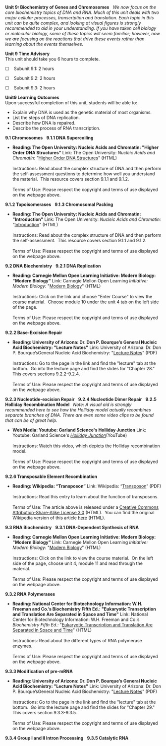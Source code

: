**Unit 9: Biochemistry of Genes and Chromosomes** <span id="9"></span> 
*We now focus on the core biochemistry topics of DNA and RNA. Much of
this unit deals with two major cellular processes, transcription and
translation. Each topic in this unit can be quite complex, and looking
at visual figures is strongly recommended to aid in your understanding.
If you have taken cell biology or molecular biology, some of these
topics will seem familiar; however, now we are focusing on the reactions
that drive these events rather than learning about the events
themselves.*

**Unit 9 Time Advisory**  
This unit should take you 6 hours to complete.

☐    Subunit 9.1: 2 hours

☐    Subunit 9.2: 2 hours

☐    Subunit 9.3: 2 hours

**Unit9 Learning Outcomes**  
Upon successful completion of this unit, students will be able to:

-   Explain why DNA is used as the genetic material of most organisms.
-   List the steps of DNA replication.
-   Describe how DNA is repaired.
-   Describe the process of RNA transcription.

**9.1 Chromosomes** <span id="9.1"></span> 
**9.1.1 DNA Supercoiling** <span id="9.1.1"></span> 
-   **Reading: The Open University: Nucleic Acids and Chromatin: "Higher
    Order DNA Structures"**
    Link: The Open University: *Nucleic Acids and Chromatin: "*[Higher
    Order DNA
    Structures](http://openlearn.open.ac.uk/mod/oucontent/view.php?id=399315&section=1.3.2)"
    (HTML)  
        
     Instructions: Read about the complex structure of DNA and then
    perform the self-assessment questions to determine how well you
    understand the material.  This resource covers section 9.1.1 and
    9.1.2.  
        
     Terms of Use: Please respect the copyright and terms of use
    displayed on the webpage above.

**9.1.2 Topoisomerases** <span id="9.1.2"></span> 
**9.1.3 Chromosomal Packing** <span id="9.1.3"></span> 
-   **Reading: The Open University: Nucleic Acids and Chromatin:
    "Introduction"**
    Link: The Open University: *Nucleic Acids and Chromatin:
    "*[Introduction](http://openlearn.open.ac.uk/mod/oucontent/view.php?id=399315&section=1.7.1)"
    (HTML)  
        
     Instructions: Read about the complex structure of DNA and then
    perform the self-assessment.  This resource covers section 9.1.1 and
    9.1.2.  
        
     Terms of Use: Please respect the copyright and terms of use
    displayed on the webpage above.

**9.2 DNA Biochemistry** <span id="9.2"></span> 
**9.2.1 DNA Replication** <span id="9.2.1"></span> 
-   **Reading: Carnegie Mellon Open Learning Initiative: Modern Biology:
    "Modern Biology"**
    Link: Carnegie Mellon Open Learning *Initiative:* *Modern Biology:*
    "[Modern
    Biology](https://oli.web.cmu.edu/jcourse/workbook/activity/page?context=161a000880020ca601eda169883b76e4&view=frameset)"
    (HTML)  
        
     Instructions: Click on the link and choose "Enter Course" to view
    the course material.  Choose module 10 under the unit 4 tab on the
    left side of the page.  
        
     Terms of Use: Please respect the copyright and terms of use
    displayed on the webpage above.

**9.2.2 Base-Excision Repair** <span id="9.2.2"></span> 
-   **Reading: University of Arizona: Dr. Don P. Bourque’s General
    Nucleic Acid Biochemistry: "Lecture Notes"**
    Link: University of Arizona: Dr. Don P. Bourque’sGeneral Nucleic
    Acid Biochemistry: "[Lecture
    Notes](http://www.biochem.arizona.edu/classes/bioc461/index.html)"
    (PDF)  
        
     Instructions: Go to the page in the link and find the "lecture" tab
    at the bottom.  Go into the lecture page and find the slides for
    "Chapter 28." This covers sections 9.2.2-9.2.4.  
        
     Terms of Use: Please respect the copyright and terms of use
    displayed on the webpage above.

**9.2.3 Nucleotide-excision Repair** <span id="9.2.3"></span> 
**9.2.4 Nucleotide Dimer Repair** <span id="9.2.4"></span> 
**9.2.5 Holliday Recombination Model** <span id="9.2.5"></span> 
*Note: A visual aid is strongly recommended here to see how the Holliday
model actually recombines separate branches of DNA. There are even some
video clips to be found that can be of great help.*

-   **Web Media: Youtube: Garland Science's Holliday Junction**
    Link: Youtube: Garland Science's *[Holliday
    Junction](http://www.youtube.com/watch?v=SROcb5h1--w)*(YouTube)  
        
     Instructions: Watch this video, which depicts the Holliday
    recombination model.  
        
     Terms of Use: Please respect the copyright and terms of use
    displayed on the webpage above.

**9.2.6 Transposable Element Recombination** <span id="9.2.6"></span> 
-   **Reading: Wikipedia: “Transposon”**
    Link: Wikipedia:
    “[Transposon](https://resources.saylor.org/archived/wp-content/uploads/2012/02/BIO401_Wikipedia_Transposable-elements_2.7.2012.pdf)”
    (PDF)  
        
     Instructions: Read this entry to learn about the function of
    transposons.  
        
     Terms of Use: The article above is released under a [Creative
    Commons Attribution-Share-Alike License
    3.0](http://creativecommons.org/licenses/by-sa/3.0/) (HTML).  You
    can find the original Wikipedia version of this article
    [here](http://en.wikipedia.org/wiki/Transposon) (HTML).

**9.3 RNA Biochemistry** <span id="9.3"></span> 
**9.3.1 DNA-Dependent Synthesis of RNA** <span id="9.3.1"></span> 
-   **Reading: Carnegie Mellon Open Learning Initiative: Modern Biology:
    "Modern Biology"**
    Link: Carnegie Mellon Open Learning *Initiative:* *Modern Biology:*
    "[Modern
    Biology](https://oli.web.cmu.edu/jcourse/workbook/activity/page?context=161a000880020ca601eda169883b76e4&view=frameset)"
    (HTML)  
        
     Instructions: Click on the link to view the course material.  On
    the left side of the page, choose unit 4, module 11 and read through
    the material.  
        
     Terms of Use: Please respect the copyright and terms of use
    displayed on the webpage above.

**9.3.2 RNA Polymerases** <span id="9.3.2"></span> 
-   **Reading: National Center for Biotechnology Information: W.H.
    Freeman and Co.’s Biochemistry Fifth Ed.: "Eukaryotic Transcription
    and Translation Are Separated in Space and Time"**
    Link: National Center for Biotechnology Information: W.H. Freeman
    and Co.’s *Biochemistry Fifth Ed.:* "[Eukaryotic Transcription and
    Translation Are Separated in Space and
    Time](http://www.ncbi.nlm.nih.gov/bookshelf/br.fcgi?book=stryer&part=A3979#A3981)"
    (HTML)  
        
     Instructions: Read about the different types of RNA polymerase
    enzymes.  
        
     Terms of Use: Please respect the copyright and terms of use
    displayed on the webpage above.

**9.3.3 Modification of pre-mRNA** <span id="9.3.3"></span> 
-   **Reading: University of Arizona: Dr. Don P. Bourque’s General
    Nucleic Acid Biochemistry: "Lecture Notes"**
    Link: University of Arizona: Dr. Don P. Bourque’sGeneral Nucleic
    Acid Biochemistry: "[Lecture
    Notes](http://www.biochem.arizona.edu/classes/bioc461/index.html)"
    (PDF)  
        
     Instructions: Go to the page in the link and find the "lecture" tab
    at the bottom.  Go into the lecture page and find the slides for
    "Chapter 29."  This covers section 9.3.3-9.3.5.  
        
     Terms of Use: Please respect the copyright and terms of use
    displayed on the webpage above.

**9.3.4 Group I and II Intron Processing** <span id="9.3.4"></span> 
**9.3.5 Catalytic RNA** <span id="9.3.5"></span> 
